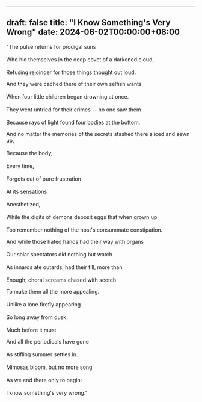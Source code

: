 
---
draft: false
title: "I Know Something's Very Wrong"
date: 2024-06-02T00:00:00+08:00
---
"The pulse returns for prodigal suns <br>  
Who hid themselves in the deep covet of a darkened cloud, <br>  
Refusing rejoinder for those things thought out loud. <br>  

And they were cached there of their own selfish wants <br>  
When four little children began drowning at once. <br>  
They went untried for their crimes -- no one saw them <br>  
Because rays of light found four bodies at the bottom. <br>  

And no matter the memories of the secrets stashed there sliced and sewn up, <br>  
Because the body, <br>  
Every time, <br>  
Forgets out of pure frustration <br>  
At its sensations <br>  
Anesthetized, <br>  
While the digits of demons deposit eggs that when grown up <br>  
Too remember nothing of the host's consummate constipation. <br>  

And while those hated hands had their way with organs <br>  
Our solar spectators did nothing but watch <br>  
As innards ate outards, had their fill, more than <br>  
Enough; choral screams chased with scotch <br>  

To make them all the more appealing. <br>  
Unlike a lone firefly appearing <br>  
So long away from dusk, <br>  
Much before it must. <br>  

And all the periodicals have gone <br>  
As stifling summer settles in. <br>  
Mimosas bloom, but no more song <br>  
As we end there only to begin: <br>  
I know something's very wrong." <br>  